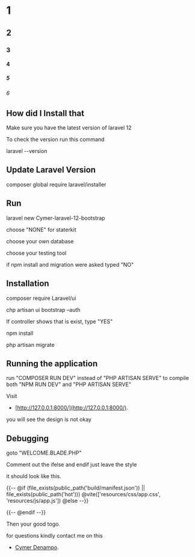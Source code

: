 # 1

## 2

### 3

#### 4

##### 5

###### 6

## How did I Install that

Make sure you have the latest version of laravel 12

To check the version run this command

laravel --version

## Update Laravel Version

composer global require laravel/installer

## Run

laravel new Cymer-laravel-12-bootstrap

choose "NONE" for staterkit

choose your own database

choose your testing tool

if npm install and migration were asked typed "NO"

## Installation

composer require Laravel/ui

chp artisan ui bootstrap –auth

If controller shows that is exist, type "YES"

npm install

php artisan migrate

## Running the application

run "COMPOSER RUN DEV" instead of "PHP ARTISAN SERVE" to compile both "NPM RUN DEV" and "PHP ARTISAN SERVE"

Visit

- [http://127.0.0.1:8000/](http://127.0.0.1:8000/).

you will see the design is not okay

## Debugging

goto "WELCOME.BLADE.PHP"

Comment out the ifelse and endif just leave the style

it should look like this.

{{-- @if (file_exists(public_path('build/manifest.json')) || file_exists(public_path('hot')))
            @vite(['resources/css/app.css', 'resources/js/app.js'])
@else --}}
<style>
</style>
{{-- @endif --}}

Then your good togo.

for questions kindly contact me on this 
- [Cymer Denampo](https://www.facebook.com/Lord.Cymer).

